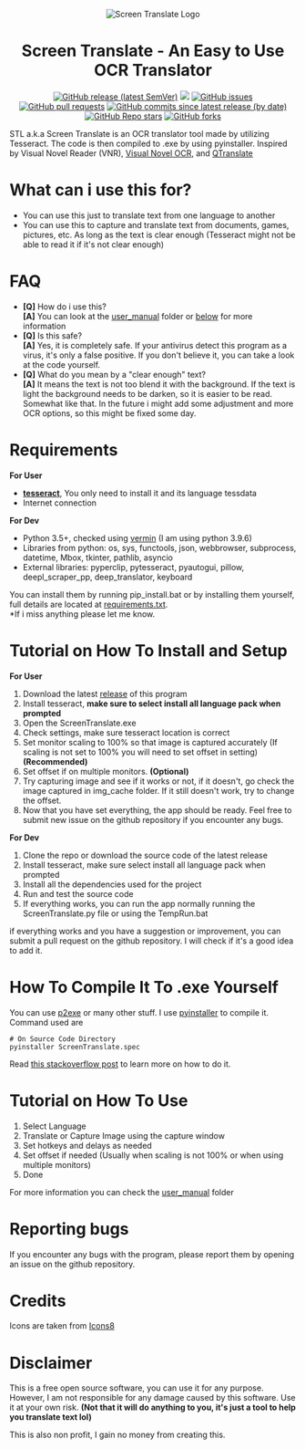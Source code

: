 <p align="center">
    <img src="https://raw.github.com/Dadangdut33/Screen-Translate/main/logo.ico" alt="Screen Translate Logo">
</p>

<h1 align="center"> Screen Translate - An Easy to Use OCR Translator </h1>
<p align="center">
    <a href="https://github.com/Dadangdut33/Screen-Translate/releases/latest"><img alt="GitHub release (latest SemVer)" src="https://img.shields.io/github/v/release/Dadangdut33/Screen-Translate"></a>
    <a href="https://github.com/Dadangdut33/Screen-Translate/releases/latest"><img src="https://img.shields.io/github/downloads/Dadangdut33/Screen-Translate/total"></a> 
    <a href="https://github.com/Dadangdut33/Screen-Translate/issues"><img alt="GitHub issues" src="https://img.shields.io/github/issues/Dadangdut33/Screen-Translate"></a>
    <a href="https://github.com/Dadangdut33/Screen-Translate/pulls"><img alt="GitHub pull requests" src="https://img.shields.io/github/issues-pr/Dadangdut33/Screen-Translate"></a>
    <a href="https://github.com/Dadangdut33/Screen-Translate/commits/main"><img alt="GitHub commits since latest release (by date)" src="https://img.shields.io/github/commits-since/Dadangdut33/Screen-Translate/latest"></a><Br>
    <a href="https://github.com/Dadangdut33/Screen-Translate/stargazers"><img alt="GitHub Repo stars" src="https://img.shields.io/github/stars/Dadangdut33/Screen-Translate?style=social"></a>
    <a href="https://github.com/Dadangdut33/Screen-Translate/network/members"><img alt="GitHub forks" src="https://img.shields.io/github/forks/Dadangdut33/Screen-Translate?style=social"></a>
</p>

STL a.k.a Screen Translate is an OCR translator tool made by utilizing Tesseract. The code is then compiled to .exe by using pyinstaller. 
Inspired by Visual Novel Reader (VNR), [Visual Novel OCR](https://github.com/leminhyen2/Visual-Novel-OCR), and [QTranslate](https://quest-app.appspot.com/)

# What can i use this for?
- You can use this just to translate text from one language to another
- You can use this to capture and translate text from documents, games, pictures, etc. As long as the text is clear enough (Tesseract might not be able to read it if it's not clear enough)

# FAQ
- **[Q]** How do i use this? \
**[A]** You can look at the [user_manual](https://github.com/Dadangdut33/Screen-Translate/tree/main/user_manual) folder or [below](https://github.com/Dadangdut33/Screen-Translate#tutorial-on-how-to-use) for more information
- **[Q]** Is this safe? \
**[A]** Yes, it is completely safe. If your antivirus detect this program as a virus, it's only a false positive. If you don't believe it, you can take a look at the code yourself. 
- **[Q]** What do you mean by a "clear enough" text? \
**[A]** It means the text is not too blend it with the background. If the text is light the background needs to be darken, so it is easier to be read. Somewhat like that. In the future i might add some adjustment and more OCR options, so this might be fixed some day.

# Requirements
**For User**
- **[tesseract](https://github.com/UB-Mannheim/tesseract/wiki)**, You only need to install it and its language tessdata
- Internet connection

**For Dev**
- Python 3.5+, checked using [vermin](https://github.com/netromdk/vermin) (I am using python 3.9.6)
- Libraries from python: os, sys, functools, json, webbrowser, subprocess, datetime, Mbox, tkinter, pathlib, asyncio
- External libraries: pyperclip, pytesseract, pyautogui, pillow, deepl_scraper_pp, deep_translator, keyboard

You can install them by running pip_install.bat or by installing them yourself, full details are located at [requirements.txt](https://github.com/Dadangdut33/Screen-Translate/blob/main/requirements.txt).<br>
*If i miss anything please let me know.

# Tutorial on How To Install and Setup
**For User**
1. Download the latest [release](https://github.com/Dadangdut33/Screen-Translate/releases/tag/release) of this program
2. Install tesseract, **make sure to select install all language pack when prompted**
3. Open the ScreenTranslate.exe
4. Check settings, make sure tesseract location is correct
5. Set monitor scaling to 100% so that image is captured accurately (If scaling is not set to 100% you will need to set offset in setting) **(Recommended)**
6. Set offset if on multiple monitors. **(Optional)**
7. Try capturing image and see if it works or not, if it doesn't, go check the image captured in img_cache folder. If it still doesn't work, try to change the offset.
8. Now that you have set everything, the app should be ready. Feel free to submit new issue on the github repository if you encounter any bugs.

**For Dev**
1. Clone the repo or download the source code of the latest release
2. Install tesseract, make sure select install all language pack when prompted
3. Install all the dependencies used for the project
4. Run and test the source code
5. If everything works, you can run the app normally running the ScreenTranslate.py file or using the TempRun.bat

if everything works and you have a suggestion or improvement, you can submit a pull request on the github repository. I will check if it's a good idea to add it.

# How To Compile It To .exe Yourself
You can use [p2exe](https://www.py2exe.org/) or many other stuff. I use [pyinstaller](https://www.pyinstaller.org/) to compile it.<br>
Command used are
```
# On Source Code Directory
pyinstaller ScreenTranslate.spec
```
Read [this stackoverflow post](https://stackoverflow.com/questions/5458048/how-can-i-make-a-python-script-standalone-executable-to-run-without-any-dependen) to learn more on how to do it.

# Tutorial on How To Use
1. Select Language
2. Translate or Capture Image using the capture window
3. Set hotkeys and delays as needed
4. Set offset if needed (Usually when scaling is not 100% or when using multiple monitors)
5. Done

For more information you can check the [user_manual](https://github.com/Dadangdut33/Screen-Translate/tree/main/user_manual) folder

# Reporting bugs
If you encounter any bugs with the program, please report them by opening an issue on the github repository.    

# Credits
Icons are taken from [Icons8](https://icons8.com/)

# Disclaimer
This is a free open source software, you can use it for any purpose. However, I am not responsible for any damage caused by this software. Use it at your own risk. **(Not that it will do anything to you, it's just a tool to help you translate text lol)**

This is also non profit, I gain no money from creating this.
